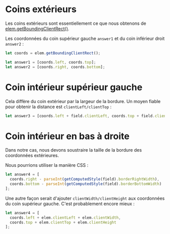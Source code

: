# Coins extérieurs

Les coins extérieurs sont essentiellement ce que nous obtenons de [elem.getBoundingClientRect()](https://developer.mozilla.org/fr/docs/Web/API/Element/getBoundingClientRect).

Les coordonnées du coin supérieur gauche `answer1` et du coin inférieur droit` answer2` :

```js
let coords = elem.getBoundingClientRect();

let answer1 = [coords.left, coords.top];
let answer2 = [coords.right, coords.bottom];
```

# Coin intérieur supérieur gauche

Cela diffère du coin extérieur par la largeur de la bordure.
Un moyen fiable pour obtenir la distance est `clientLeft/clientTop` :

```js
let answer3 = [coords.left + field.clientLeft, coords.top + field.clientTop];
```

# Coin intérieur en bas à droite

Dans notre cas, nous devons soustraire la taille de la bordure des coordonnées extérieures.

Nous pourrions utiliser la manière CSS :

```js
let answer4 = [
  coords.right - parseInt(getComputedStyle(field).borderRightWidth),
  coords.bottom - parseInt(getComputedStyle(field).borderBottomWidth)
];
```

Une autre façon serait d'ajouter `clientWidth/clientHeight` aux coordonnées du coin supérieur gauche.
C'est probablement encore mieux :

```js
let answer4 = [
  coords.left + elem.clientLeft + elem.clientWidth,
  coords.top + elem.clientTop + elem.clientHeight
];
```
